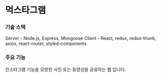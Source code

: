 # 먹스타그램

### 기술 스택
Server - Node.js, Express, Mongoose
Client - React, redux, redux-thunk, axios, react-router, styled-components



### 주요 기능
인스타그램 기능을 모방한 사진 또는 동영상을 공유하는 웹 입니다.
